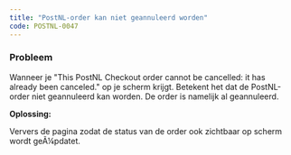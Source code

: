 ```yaml
---
title: "PostNL-order kan niet geannuleerd worden"
code: POSTNL-0047
---
```


<div class="columnLayout single" data-layout="single">
<div class="cell normal" data-type="normal">
<div class="innerCell">
<p><h3>Probleem</h3></p>
<p>Wanneer je "This PostNL Checkout order cannot be cancelled: it has already been canceled." op je scherm krijgt. Betekent het dat de PostNL-order niet geannuleerd kan worden. De order is namelijk al geannuleerd.</p>
<p><strong>Oplossing: </strong></p>
<p>Ververs de pagina zodat de status van de order ook zichtbaar op scherm wordt geÃ¼pdatet. </p>
<p></p></div>
</div>
</div>